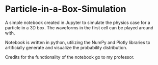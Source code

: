 # Particle-in-a-Box-Simulation


A simple notebook created in Jupyter to simulate the physics case for a particle in a 3D box.
The waveforms in the first cell can be played around with.


Notebook is written in python, utilizing the NumPy and Plotly libraries to artificially generate and visualize the probability distribution.


Credits for the functionality of the notebook go to my professor.
